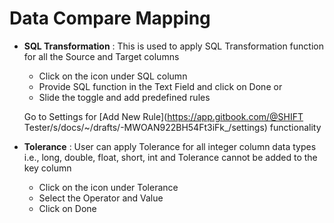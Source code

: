 # Data Compare Mapping

* **SQL Transformation** : This is used to apply SQL Transformation function for all the Source and Target columns

  * Click on the icon under SQL column
  * Provide SQL function in the Text Field and click on Done or 
  * Slide the toggle and add predefined rules

   Go to Settings for [Add New Rule](https://app.gitbook.com/@SHIFT Tester/s/docs/~/drafts/-MWOAN922BH54Ft3iFk_/settings) functionality

 



* **Tolerance** : User can apply Tolerance for all integer column data types i.e., long, double, float, short, int and Tolerance cannot be added to the key column
  * Click on the icon under Tolerance
  * Select the Operator and Value
  * Click on Done



